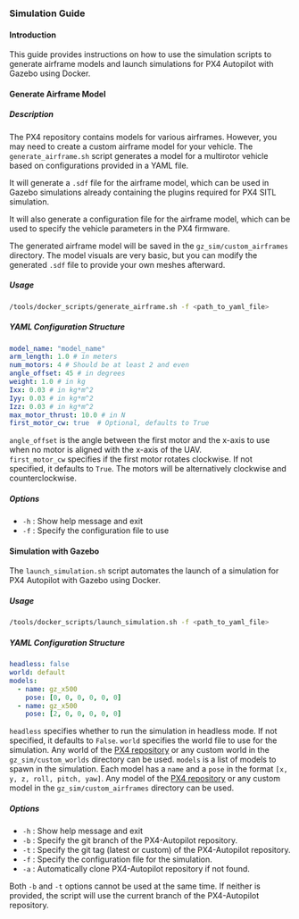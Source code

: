 ### Simulation Guide

#### Introduction

This guide provides instructions on how to use the simulation scripts to generate airframe models and launch simulations for PX4 Autopilot with Gazebo using Docker.

#### Generate Airframe Model

##### Description

The PX4 repository contains models for various airframes. However, you may need to create a custom airframe model for your vehicle. The `generate_airframe.sh` script generates a model for a multirotor vehicle based on configurations provided in a YAML file.

It will generate a `.sdf` file for the airframe model, which can be used in Gazebo simulations already containing the plugins required for PX4 SITL simulation.

It will also generate a configuration file for the airframe model, which can be used to specify the vehicle parameters in the PX4 firmware.

The generated airframe model will be saved in the `gz_sim/custom_airframes` directory. The model visuals are very basic, but you can modify the generated `.sdf` file to provide your own meshes afterward.

##### Usage
```sh
/tools/docker_scripts/generate_airframe.sh -f <path_to_yaml_file>
```

##### YAML Configuration Structure
```yaml
model_name: "model_name"
arm_length: 1.0 # in meters
num_motors: 4 # Should be at least 2 and even
angle_offset: 45 # in degrees
weight: 1.0 # in kg
Ixx: 0.03 # in kg*m^2
Iyy: 0.03 # in kg*m^2
Izz: 0.03 # in kg*m^2
max_motor_thrust: 10.0 # in N
first_motor_cw: true  # Optional, defaults to True
```
`angle_offset` is the angle between the first motor and the x-axis to use when no motor is aligned with the x-axis of the UAV.  
`first_motor_cw` specifies if the first motor rotates clockwise. If not specified, it defaults to `True`. The motors will be alternatively clockwise and counterclockwise.

##### Options
- `-h` : Show help message and exit
- `-f` : Specify the configuration file to use

#### Simulation with Gazebo

The `launch_simulation.sh` script automates the launch of a simulation for PX4 Autopilot with Gazebo using Docker.

##### Usage
```sh
/tools/docker_scripts/launch_simulation.sh -f <path_to_yaml_file>
```

##### YAML Configuration Structure
```yaml
headless: false
world: default
models:
  - name: gz_x500
    pose: [0, 0, 0, 0, 0, 0]
  - name: gz_x500
    pose: [2, 0, 0, 0, 0, 0]
```
`headless` specifies whether to run the simulation in headless mode. If not specified, it defaults to `False`.
`world` specifies the world file to use for the simulation. Any world of the [PX4 repository](https://github.com/PX4/PX4-gazebo-models/tree/main/worlds) or any custom world in the `gz_sim/custom_worlds` directory can be used.
`models` is a list of models to spawn in the simulation. Each model has a `name` and a `pose` in the format `[x, y, z, roll, pitch, yaw]`. Any model of the [PX4 repository](https://github.com/PX4/PX4-gazebo-models/tree/main/models) or any custom model in the `gz_sim/custom_airframes` directory can be used.

##### Options
- `-h` : Show help message and exit
- `-b` : Specify the git branch of the PX4-Autopilot repository.
- `-t` : Specify the git tag (latest or custom) of the PX4-Autopilot repository.
- `-f` : Specify the configuration file for the simulation.
- `-a` : Automatically clone PX4-Autopilot repository if not found.

Both `-b` and `-t` options cannot be used at the same time. If neither is provided, the script will use the current branch of the PX4-Autopilot repository.